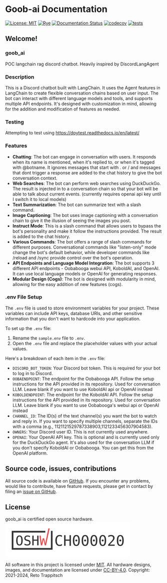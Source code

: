 # Goob-ai Documentation

[![License: MIT](https://img.shields.io/badge/License-MIT-blue.svg)](https://opensource.org/licenses/MIT)
[![Rye](https://img.shields.io/endpoint?url=https://raw.githubusercontent.com/mitsuhiko/rye/main/artwork/badge.json)](https://rye-up.com)
[![Documentation Status](https://readthedocs.org/projects/goob_ai/badge/?version=latest)](https://goob_ai.readthedocs.io/en/latest/?badge=latest)
[![codecov](https://codecov.io/gh/bossjones/goob_ai/graph/badge.svg?token=hFV0Q3Sg2y)](https://codecov.io/gh/bossjones/goob_ai)
[![tests](https://github.com/bossjones/goob_ai/actions/workflows/ci.yml/badge.svg)](https://github.com/bossjones/goob_ai/actions/workflows/ci.yml)

## Welcome!

### goob_ai

POC langchain rag discord chatbot. Heavily inspired by DiscordLangAgent

### Description

This is a Discord chatbot built with LangChain. It uses the Agent features in LangChain to create flexible conversation
chains based on user input. The bot can interact with different language models and tools, and supports multiple API
endpoints. It's designed with customization in mind, allowing for the addition and modification of features as needed.

### Testing

Attempting to test using <https://dpytest.readthedocs.io/en/latest/>

### Features

- **Chatting**: The bot can engage in conversation with users. It responds when its name is mentioned, when it's replied
    to, or when it's tagged with @botname. It ignores messages that start with . or / and messages that dont trigger a
    response are added to the chat history to give the bot conversation context.
- **Web Searches**: The bot can perform web searches using DuckDuckGo. The result is injected in to a conversation chain
    so that your bot will be able to talk about current events. (currently requires openai api key until I switch it to
    local models)
- **Text Summarization**: The bot can summarize text with a slash command.
- **Image Captioning**: The bot uses image captioning with a conversation chain to give it the illusion of seeing the
    images you post.
- **Instruct Mode**: This is a slash command that allows users to bypass the bot's personality and make it follow the
    instructions provided. The result is added to the chat history.
- **Various Commands**: The bot offers a range of slash commands for different purposes. Conversational commands like
    "listen-only" mode change the bot's default behavior, while developer commands like /reload and /sync provide
    control over the bot's operation.
- **API Endpoints and Language Model Integration**: The bot supports 3 different API endpoints - Oobabooga webui API,
    KoboldAI, and OpenAI. It can use local language models or OpenAI for generating responses.
- **Modular Design (Cogs)**: The bot is designed with modularity in mind, allowing for the easy addition of new features
    (cogs).

### .env File Setup

The `.env` file is used to store environment variables for your project. These variables can include API keys, database
URIs, and other sensitive information that you don't want to hardcode into your application.

To set up the `.env` file:

1. Rename the `sample.env` file to `.env`.
1. Open the `.env` file and replace the placeholder values with your actual values.

Here's a breakdown of each item in the `.env` file:

- `DISCORD_BOT_TOKEN`: Your Discord bot token. This is required for your bot to log in to Discord.
- `OOBAENDPOINT`: The endpoint for the Oobabooga API. Follow the setup instructions for the API provided in its
    repository. Used for conversation LLM. Leave blank if you want to use KoboldAI api or OpenAI instead
- `KOBOLDENDPOINT`: The endpoint for the KoboldAI API. Follow the setup instructions for the API provided in its
    repository. Used for conversation LLM. Leave blank if you want to use Oobabooga's webui api or OpenAI instead
- `CHANNEL_ID`: The ID(s) of the text channel(s) you want the bot to watch and reply in. If you want to specify multiple
    channels, separate the IDs with a comma (e.g., 1121121529787338903,1121233456307904583).
- `OWNERS`: Your Discord user ID. This is not currently used anywhere.
- `OPENAI`: Your OpenAI API key. This is optional and is currently used only for the DuckDuckGo agent. It's also used
    for the conversation LLM if you don't specify KoboldAI or Oobabooga. You can get this from the OpenAI platform.

## Source code, issues, contributions

All source code is available on [GitHub](https://github.com/bossjones/goob_ai). If you encounter any problems, would
like to contribute, have feature requests, please get in contact by filing an
[issue on GitHub](https://github.com/bossjones/goob_ai/issues).

## License

goob_ai is certified open source hardware.
[![OSHW](img/certification-mark-CH000020-wide-sm.png)](https://certification.oshwa.org/ch000020.html)

All software in this project is licensed under [MIT](LICENSE). All hardware designs, images, and documentation are
licensed under [CC-BY-4.0](LICENSE_CC-BY-4.0). Copyright: 2021-2024, Reto Trappitsch
